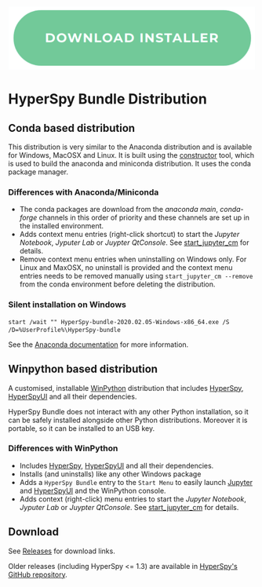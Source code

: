 <p align="center">
<a href="https://github.com/hyperspy/hyperspy-bundle/releases"><img src="./images/download_button.png"></a>
</p>


# HyperSpy Bundle Distribution

## Conda based distribution

This distribution is very similar to the Anaconda distribution and is available for Windows, MacOSX and Linux.
It is built using the [constructor](https://github.com/conda/constructor) tool, which is used to build the
anaconda and miniconda distribution. It uses the conda package manager.

### Differences with Anaconda/Miniconda

* The conda packages are download from the *anaconda main*, *conda-forge* channels in this order of priority 
  and these channels are set up in the installed environment.
* Adds context menu entries (right-click shortcut) to start the *Jupyter Notebook*, *Jyputer Lab* or *Juypter QtConsole*.
  See [start_jupyter_cm](https://github.com/hyperspy/start_jupyter_cm) for details.
* Remove context menu entries when uninstalling on Windows only. For Linux and MaxOSX, no uninstall is provided and
  the context menu entries needs to be removed manually using `start_jupyter_cm --remove` from the conda environment before
  deleting the distribution.

### Silent installation on Windows

```
start /wait "" HyperSpy-bundle-2020.02.05-Windows-x86_64.exe /S /D=%UserProfile%\HyperSpy-bundle
```

See the [Anaconda documentation](https://docs.anaconda.com/anaconda/install/silent-mode) for more information.

## Winpython based distribution

A customised, installable [WinPython](http://winpython.github.io/) distribution
that includes [HyperSpy](http://hyperspy.org/),
[HyperSpyUI](http://hyperspy.org/hyperspyUI/) and all their dependencies.

HyperSpy Bundle does not interact with any other Python installation, so it can be safely installed alongside other
Python distributions. Moreover it is portable, so it can be installed to an USB
key.

### Differences with WinPython

* Includes [HyperSpy](http://hyperspy.org/),
  [HyperSpyUI](http://hyperspy.org/hyperspyUI/) and all their dependencies.
* Installs (and uninstalls) like any other Windows package
* Adds a `HyperSpy Bundle` entry to the `Start Menu` to easily launch
  [Jupyter](https://jupyter.org) and [HyperSpyUI](http://hyperspy.org/hyperspyUI/) and the WinPython console.
* Adds context (right-click) menu entries to start the *Jupyter Notebook*, *Jyputer Lab* or *Juypter QtConsole*.
  See [start_jupyter_cm](https://github.com/hyperspy/start_jupyter_cm) for details.

## Download

See [Releases](https://github.com/hyperspy/hyperspy-bundle/releases) for download links.

Older releases (including HyperSpy <= 1.3) are available in [HyperSpy's GitHub repository](https://github.com/hyperspy/hyperspy/releases).
